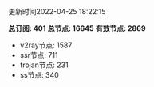 更新时间2022-04-25 18:22:15

**总订阅: 401**
**总节点: 16645**
**有效节点: 2869**
- v2ray节点: 1587
- ssr节点: 711
- trojan节点: 231
- ss节点: 340
